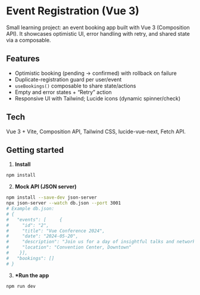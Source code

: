 # Event Registration (Vue 3)

Small learning project: an event booking app built with Vue 3 (Composition API).
It showcases optimistic UI, error handling with retry, and shared state via a composable.

## Features

- Optimistic booking (pending → confirmed) with rollback on failure
- Duplicate-registration guard per user/event
- `useBookings()` composable to share state/actions
- Empty and error states + “Retry” action
- Responsive UI with Tailwind; Lucide icons (dynamic spinner/check)

## Tech

Vue 3 + Vite, Composition API, Tailwind CSS, lucide-vue-next, Fetch API.

## Getting started

1. **Install**

```bash
npm install
```

2. **Mock API (JSON server)**

```bash
npm install --save-dev json-server
npx json-server --watch db.json --port 3001
# Example db.json:
# {
#   "events": [     {
#     "id": "2",
#     "title": "Vue Conference 2024",
#     "date": "2024-05-20",
#     "description": "Join us for a day of insightful talks and networking with industry leaders in technology.",
#     "location": "Convention Center, Downtown"
#    }],
#   "bookings": []
# }
```

3. **\*Run the app**

```bash
npm run dev
```
